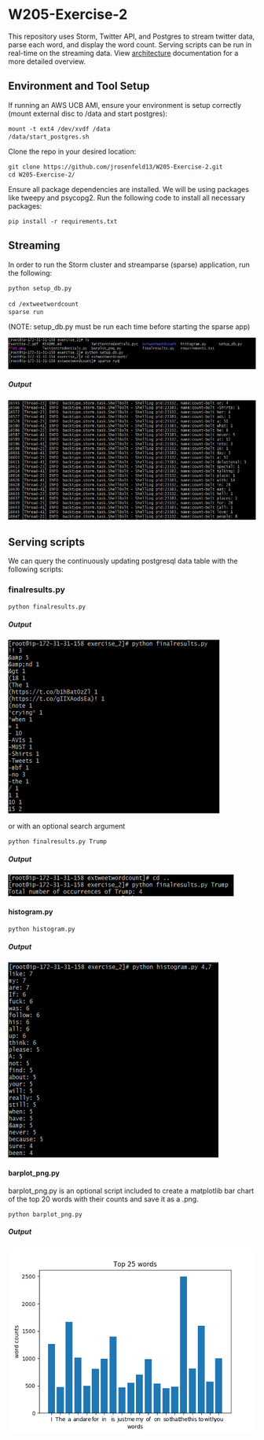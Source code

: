 # W205-Exercise-2

This repository uses Storm, Twitter API, and Postgres to stream twitter data, parse each word, and display the word count. Serving scripts can be run in real-time on the streaming data. View [architecture](/Architecture.pdf) documentation for a more detailed overview.

## Environment and Tool Setup
If running an AWS UCB AMI, ensure your environment is setup correctly (mount external disc to /data and start postgres):
```
mount -t ext4 /dev/xvdf /data
/data/start_postgres.sh
```

Clone the repo in your desired location:
```
git clone https://github.com/jrosenfeld13/W205-Exercise-2.git
cd W205-Exercise-2/
```

Ensure all package dependencies are installed. We will be using packages like tweepy and psycopg2. Run the following code to install all necessary packages:
```
pip install -r requirements.txt
```

## Streaming
In order to run the Storm cluster and streamparse (sparse) application, run the following:

```
python setup_db.py

cd /extweetwordcount
sparse run
```
(NOTE: setup_db.py must be run each time before starting the sparse app)

![streamparse application](/screenshots/screenshot-setup.PNG)

##### Output
![streamparse application](/screenshots/screenshot-twitterStream.PNG)

## Serving scripts
We can query the continuously updating postgresql data table with the following scripts:
### finalresults.py
```
python finalresults.py
```
##### Output
![finalresults output](/screenshots/screenshot-finalresults1.png)

or with an optional search argument
```
python finalresults.py Trump
```
##### Output
![finalresults output](/screenshots/screenshot-finalresults.png)


#### histogram.py
```
python histogram.py
```
##### Output
![histogram output](/screenshots/screenshot-histogram.png)

#### barplot_png.py
barplot_png.py is an optional script included to create a matplotlib bar chart of the top 20 words with their counts and save it as a .png.
```
python barplot_png.py
```

##### Output
![finalresults output](/Plot.png)
